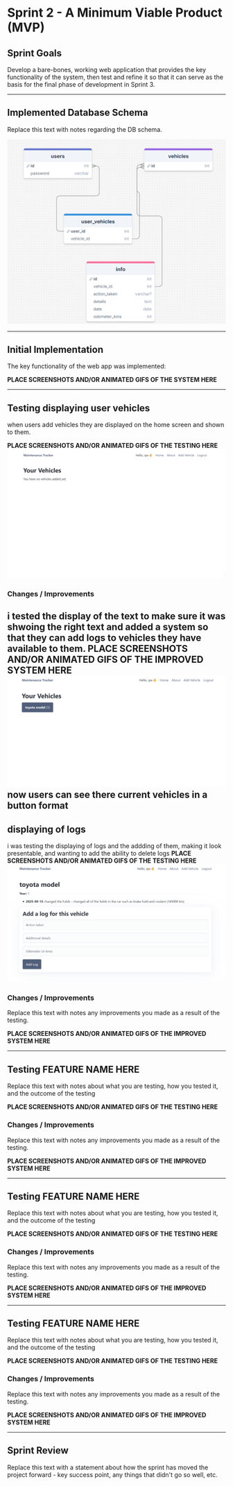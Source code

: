 # Sprint 2 - A Minimum Viable Product (MVP)


## Sprint Goals

Develop a bare-bones, working web application that provides the key functionality of the system, then test and refine it so that it can serve as the basis for the final phase of development in Sprint 3.


---

## Implemented Database Schema

Replace this text with notes regarding the DB schema.

![SCREENSHOT OF DB SCHEMA](docs/screenshot_of_database.png)


---

## Initial Implementation

The key functionality of the web app was implemented:

**PLACE SCREENSHOTS AND/OR ANIMATED GIFS OF THE SYSTEM HERE**


---

## Testing displaying user vehicles 
when users add vehicles they are displayed on the home screen and shown to them.

**PLACE SCREENSHOTS AND/OR ANIMATED GIFS OF THE TESTING HERE**
![alt text](image.png)
### Changes / Improvements

i tested the display of the text to make sure it was shwoing the right text and added a system so that they can add logs to vehicles they have available to them.
**PLACE SCREENSHOTS AND/OR ANIMATED GIFS OF THE IMPROVED SYSTEM HERE**
![alt text](image-1.png)
now users can see there current vehicles in a button format
---

## displaying of logs 

i was testing the displaying of logs and the addding of them, making it look presentable, and wanting to add the ability to delete logs 
**PLACE SCREENSHOTS AND/OR ANIMATED GIFS OF THE TESTING HERE**
![alt text](<Screenshot 2025-09-16 092345.png>)
### Changes / Improvements

Replace this text with notes any improvements you made as a result of the testing.

**PLACE SCREENSHOTS AND/OR ANIMATED GIFS OF THE IMPROVED SYSTEM HERE**


---

## Testing FEATURE NAME HERE

Replace this text with notes about what you are testing, how you tested it, and the outcome of the testing

**PLACE SCREENSHOTS AND/OR ANIMATED GIFS OF THE TESTING HERE**

### Changes / Improvements

Replace this text with notes any improvements you made as a result of the testing.

**PLACE SCREENSHOTS AND/OR ANIMATED GIFS OF THE IMPROVED SYSTEM HERE**


---

## Testing FEATURE NAME HERE

Replace this text with notes about what you are testing, how you tested it, and the outcome of the testing

**PLACE SCREENSHOTS AND/OR ANIMATED GIFS OF THE TESTING HERE**

### Changes / Improvements

Replace this text with notes any improvements you made as a result of the testing.

**PLACE SCREENSHOTS AND/OR ANIMATED GIFS OF THE IMPROVED SYSTEM HERE**


---

## Testing FEATURE NAME HERE

Replace this text with notes about what you are testing, how you tested it, and the outcome of the testing

**PLACE SCREENSHOTS AND/OR ANIMATED GIFS OF THE TESTING HERE**

### Changes / Improvements

Replace this text with notes any improvements you made as a result of the testing.

**PLACE SCREENSHOTS AND/OR ANIMATED GIFS OF THE IMPROVED SYSTEM HERE**


---

## Sprint Review

Replace this text with a statement about how the sprint has moved the project forward - key success point, any things that didn't go so well, etc.

